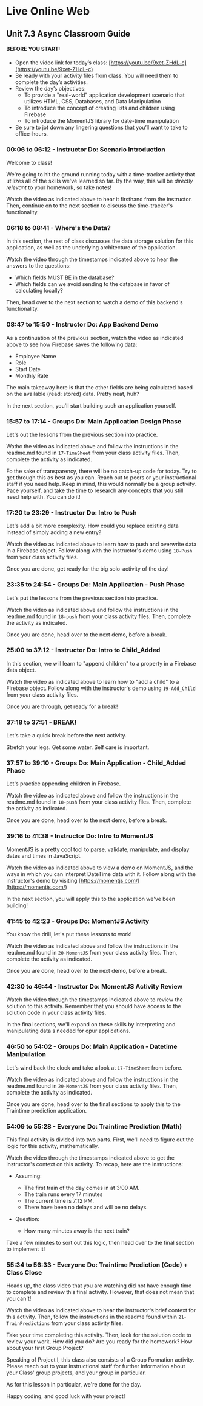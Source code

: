 # Live Online Web

## Unit 7.3 Async Classroom Guide

#### BEFORE YOU START:

 - Open the video link for today’s class: [https://youtu.be/9xet-ZHdL-c](https://youtu.be/9xet-ZHdL-c)
 - Be ready with your activity files from class. You will need them to complete the day’s activities.
 - Review the day’s objectives:
    - To provide a "real-world" application development scenario that utilizes HTML, CSS, Databases, and Data Manipulation
    - To introduce the concept of creating lists and children using Firebase
    - To introduce the MomentJS library for date-time manipulation
 - Be sure to jot down any lingering questions that you’ll want to take to office-hours.

### 00:06 to 06:12 - Instructor Do: Scenario Introduction

Welcome to class!

We're going to hit the ground running today with a time-tracker activity that utilizes all of the skills we've learned so far. By the way, this will be _directly relevant_ to your homework, so take notes!

Watch the video as indicated above to hear it firsthand from the instructor. Then, continue on to the next section to discuss the time-tracker's functionality.

### 06:18 to 08:41 - Where's the Data?

In this section, the rest of class discusses the data storage solution for this application, as well as the underlying architecture of the application.

Watch the video through the timestamps indicated above to hear the answers to the questions:

  - Which fields MUST BE in the database?
  - Which fields can we avoid sending to the database in favor of calculating locally?

Then, head over to the next section to watch a demo of this backend's functionality.

### 08:47 to 15:50 - Instructor Do: App Backend Demo

As a continuation of the previous section, watch the video as indicated above to see how Firebase saves the following data:

  - Employee Name
  - Role
  - Start Date
  - Monthly Rate

The main takeaway here is that the other fields are being calculated based on the available (read: stored) data. Pretty neat, huh?

In the next section, you'll start building such an application yourself.

### 15:57 to 17:14 - Groups Do: Main Application Design Phase

Let's out the lessons from the previous section into practice. 

Wathc the video as indicated above and follow the instructions in the readme.md found in `17-TimeSheet` from your class activity files. Then, complete the activity as indicated.

Fo the sake of transparency, there will be no catch-up code for today. Try to get through this as best as you can. Reach out to peers or your instructional staff if you need help. Keep in mind, this would normally be a group activity. Pace yourself, and take the time to research any concepts that you still need help with. You can do it!

### 17:20 to 23:29 - Instructor Do: Intro to Push

Let's add a bit more complexity. How could you replace existing data instead of simply adding a new entry?

Watch the video as indicated above to learn how to push and overwrite data in a Firebase object. Follow along with the instructor's demo using `18-Push` from your class activity files. 

Once you are done, get ready for the big solo-activity of the day!

### 23:35 to 24:54 - Groups Do: Main Application - Push Phase

Let's put the lessons from the previous section into practice.

Watch the video as indicated above and follow the instructions in the readme.md found in `18-push` from your class activity files. Then, complete the activity as indicated.

Once you are done, head over to the next demo, before a break.

### 25:00 to 37:12 - Instructor Do: Intro to Child_Added

In this section, we will learn to "append children" to a property in a Firebase data object.

Watch the video as indicated above to learn how to "add a child" to a Firebase object. Follow along with the instructor's demo using `19-Add_Child` from your class activity files.

Once you are through, get ready for a break!

### 37:18 to 37:51 - BREAK!

Let's take a quick break before the next activity. 

Stretch your legs. Get some water. Self care is important.

### 37:57 to 39:10 - Groups Do: Main Application - Child_Added Phase

Let's practice appending children in Firebase.

Watch the video as indicated above and follow the instructions in the readme.md found in `18-push` from your class activity files. Then, complete the activity as indicated.

Once you are done, head over to the next demo, before a break.

### 39:16 to 41:38 - Instructor Do: Intro to MomentJS

MomentJS is a pretty cool tool to parse, validate, manipulate, and display dates and times in JavaScript.

Watch the video as indicated above to view a demo on MomentJS, and the ways in which you can interpret DateTime data with it. Follow along with the instructor's demo by visiting  [https://momentjs.com/](https://momentjs.com/)

In the next section, you will apply this to the application we've been building!

### 41:45 to 42:23 - Groups Do: MomentJS Activity 

You know the drill, let's put these lessons to work!

Watch the video as indicated above and follow the instructions in the readme.md found in `20-MomentJS` from your class activity files. Then, complete the activity as indicated.

Once you are done, head over to the next demo, before a break.

### 42:30 to 46:44 - Instructor Do: MomentJS Activity Review

Watch the video through the timestamps indicated above to review the solution to this activity. Remember that you should have access to the solution code in your class activity files.

In the final sections, we'll expand on these skills by interpreting and manipulating data s needed for opur applications.

### 46:50 to 54:02 - Groups Do: Main Application - Datetime Manipulation 

Let's wind back the clock and take a look at `17-TimeSheet` from before.

Watch the video as indicated above and follow the instructions in the readme.md found in `20-MomentJS` from your class activity files. Then, complete the activity as indicated.

Once you are done, head over to the final sections to apply this to the Traintime prediction application.

### 54:09 to 55:28 - Everyone Do: Traintime Prediction (Math)

This final activity is divided into two parts. First, we'll need to figure out the logic for this activity, mathematically.

Watch the video through the timestamps indicated above to get the instructor's context on this activity. To recap, here are the instructions:

  - Assuming:
    - The first train of the day comes in at 3:00 AM.
    - The train runs every 17 minutes
    - The current time is 7:12 PM.
    - There have been no delays and will be no delays.
    
  - Question:
    - How many minutes away is the next train?

Take a few minutes to sort out this logic, then head over to the final section to implement it!

### 55:34 to 56:33 - Everyone Do: Traintime Prediction (Code) + Class Close

Heads up, the class video that you are watching did not have enough time to complete and review this final activity. However, that does not mean that you can't!

Watch the video as indicated above to hear the instructor's brief context for this activity. Then, follow the instructions in the readme found within `21-TrainPredictions` from your class activity files. 

Take your time completing this activity. Then, look for the solution code to review your work. How did you do? Are you ready for the homework? How about your first Group Project?

Speaking of Project I, this class also consists of a Group Formation activity. Please reach out to your instructional staff for further information about your Class' group projects, and your group in particular.

As for this lesson in particular, we're done for the day.

Happy coding, and good luck with your project!
